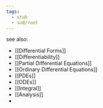 ```yaml
---
tags:
  - stub
  - sod/root
---
```


see also:
- [[Differential Forms]]
- [[Differentiability]]
- [[Partial Differential Equations]]
- [[Ordinary Differential Equations]]
- [[PDEs]]
- [[ODEs]]
- [[Integral]]
- [[Analysis]]
- 